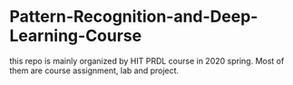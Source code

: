 # Pattern-Recognition-and-Deep-Learning-Course
this repo is mainly organized by HIT PRDL course in 2020 spring. Most of them are course assignment, lab and project.

